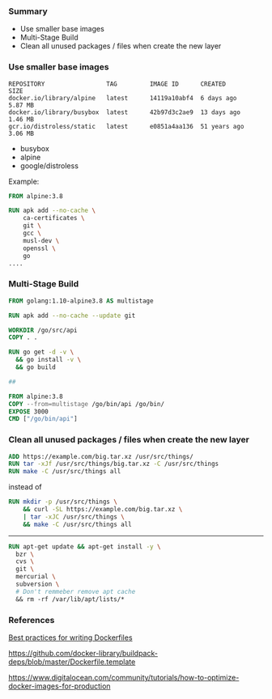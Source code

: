 ### Summary

- Use smaller base images
- Multi-Stage Build
- Clean all unused packages / files when create the new layer

### Use smaller base images

```shell
REPOSITORY                 TAG         IMAGE ID      CREATED       SIZE
docker.io/library/alpine   latest      14119a10abf4  6 days ago    5.87 MB
docker.io/library/busybox  latest      42b97d3c2ae9  13 days ago   1.46 MB
gcr.io/distroless/static   latest      e0851a4aa136  51 years ago  3.06 MB
```

- busybox
- alpine
- google/distroless

Example:

```dockerfile
FROM alpine:3.8

RUN apk add --no-cache \
    ca-certificates \
    git \
    gcc \
    musl-dev \
    openssl \
    go
....
```

### Multi-Stage Build

```dockerfile
FROM golang:1.10-alpine3.8 AS multistage

RUN apk add --no-cache --update git

WORKDIR /go/src/api
COPY . .

RUN go get -d -v \
  && go install -v \
  && go build

##

FROM alpine:3.8
COPY --from=multistage /go/bin/api /go/bin/
EXPOSE 3000
CMD ["/go/bin/api"]
```

### Clean all unused packages / files when create the new layer

```dockerfile
ADD https://example.com/big.tar.xz /usr/src/things/
RUN tar -xJf /usr/src/things/big.tar.xz -C /usr/src/things
RUN make -C /usr/src/things all
```

instead of

```dockerfile
RUN mkdir -p /usr/src/things \
    && curl -SL https://example.com/big.tar.xz \
    | tar -xJC /usr/src/things \
    && make -C /usr/src/things all
```

---

```dockerfile
RUN apt-get update && apt-get install -y \
  bzr \
  cvs \
  git \
  mercurial \
  subversion \
  # Don't remmeber remove apt cache
  && rm -rf /var/lib/apt/lists/*
```

### References

[Best practices for writing Dockerfiles](https://docs.docker.com/develop/develop-images/dockerfile_best-practices/)

https://github.com/docker-library/buildpack-deps/blob/master/Dockerfile.template

https://www.digitalocean.com/community/tutorials/how-to-optimize-docker-images-for-production